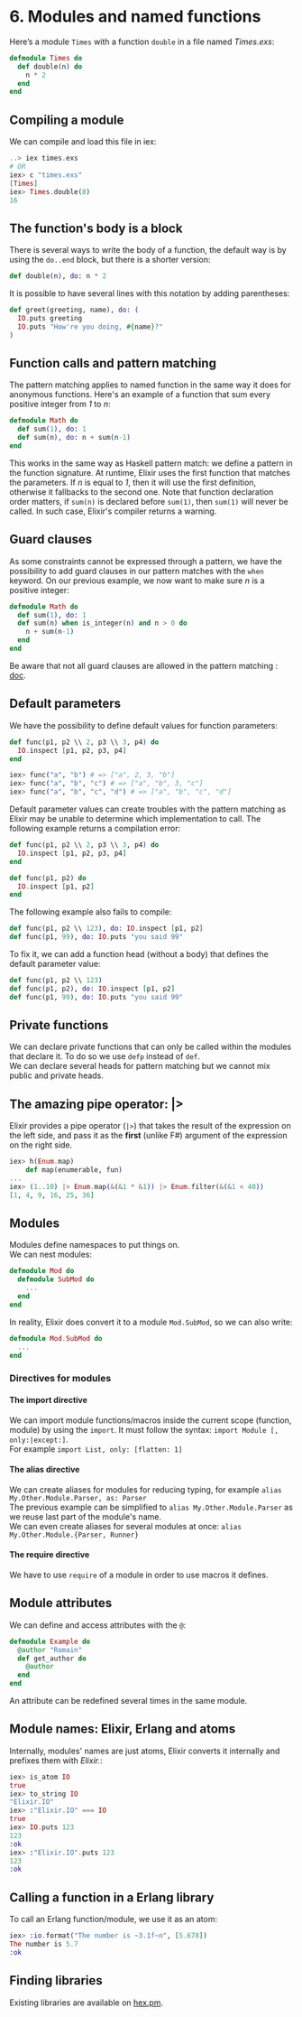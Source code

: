 # 6. Modules and named functions

Here’s a module `Times` with a function `double` in a file named *Times.exs*:  

```elixir
defmodule Times do
  def double(n) do
    n * 2
  end
end
```

## Compiling a module

We can compile and load this file in iex:  

```elixir
..> iex times.exs
# OR
iex> c "times.exs"
[Times]
iex> Times.double(8)
16
```

## The function's body is a block

There is several ways to write the body of a function, the default way is by using the `do..end` block, but there is a shorter version:  

```elixir
def double(n), do: n * 2
```

It is possible to have several lines with this notation by adding parentheses:  

```elixir
def greet(greeting, name), do: (
  IO.puts greeting
  IO.puts "How're you doing, #{name}?"
)
```

## Function calls and pattern matching

The pattern matching applies to named function in the same way it does for anonymous functions. Here's an example of a function that sum every positive integer from *1* to *n*:  

```elixir
defmodule Math do
  def sum(1), do: 1
  def sum(n), do: n + sum(n-1) 
end
```

This works in the same way as Haskell pattern match: we define a pattern in the function signature. At runtime, Elixir uses the first function that matches the parameters. If *n* is equal to *1*, then it will use the first definition, otherwise it fallbacks to the second one. Note that function declaration order matters, if `sum(n)` is declared before `sum(1)`, then `sum(1)` will never be called. In such case, Elixir's compiler returns a warning.  

## Guard clauses

As some constraints cannot be expressed through a pattern, we have the possibility to add guard clauses in our pattern matches with the `when` keyword. On our previous example, we now want to make sure *n* is a positive integer:  

```elixir
defmodule Math do
  def sum(1), do: 1
  def sum(n) when is_integer(n) and n > 0 do
    n + sum(n-1)
  end
end
```

Be aware that not all guard clauses are allowed in the pattern matching : [doc](https://hexdocs.pm/elixir/main/patterns-and-guards.html#guards).  

## Default parameters

We have the possibility to define default values for function parameters:  

```elixir
def func(p1, p2 \\ 2, p3 \\ 3, p4) do
  IO.inspect [p1, p2, p3, p4]
end

iex> func("a", "b") # => ["a", 2, 3, "b"]
iex> func("a", "b", "c") # => ["a", "b", 3, "c"]
iex> func("a", "b", "c", "d") # => ["a", "b", "c", "d"]
```

Default parameter values can create troubles with the pattern matching as Elixir may be unable to determine which implementation to call. The following example returns a compilation error:  

```elixir
def func(p1, p2 \\ 2, p3 \\ 3, p4) do
  IO.inspect [p1, p2, p3, p4]
end

def func(p1, p2) do
  IO.inspect [p1, p2]
end
```

The following example also fails to compile:  

```elixir
def func(p1, p2 \\ 123), do: IO.inspect [p1, p2]
def func(p1, 99), do: IO.puts "you said 99"
```

To fix it, we can add a function head (without a body) that defines the default parameter value:  

```elixir
def func(p1, p2 \\ 123)
def func(p1, p2), do: IO.inspect [p1, p2]
def func(p1, 99), do: IO.puts "you said 99"
```

## Private functions

We can declare private functions that can only be called within the modules that declare it. To do so we use `defp` instead of `def`.  
We can declare several heads for pattern matching but we cannot mix public and private heads.

## The amazing pipe operator: |>

Elixir provides a pipe operator (`|>`) that takes the result of the expression on the left side, and pass it as the **first** (unlike F#) argument of the expression on the right side.  

```elixir
iex> h(Enum.map)
    def map(enumerable, fun)
...
iex> (1..10) |> Enum.map(&(&1 * &1)) |> Enum.filter(&(&1 < 40))
[1, 4, 9, 16, 25, 36]
```

## Modules

Modules define namespaces to put things on.  
We can nest modules:  

```elixir
defmodule Mod do
  defmodule SubMod do
    ...
  end
end
```

In reality, Elixir does convert it to a module `Mod.SubMod`, so we can also write:  

```elixir
defmodule Mod.SubMod do
  ...
end
```

### Directives for modules

#### The import directive

We can import module functions/macros inside the current scope (function, module) by using the `import`. It must follow the syntax: `import Module [, only:|except:]`.  
For example `import List, only: [flatten: 1]`

#### The alias directive

We can create aliases for modules for reducing typing, for example `alias My.Other.Module.Parser, as: Parser`  
The previous example can be simplified to `alias My.Other.Module.Parser` as we reuse last part of the module's name.  
We can even create aliases for several modules at once: `alias My.Other.Module.{Parser, Runner}`  

#### The require directive

We have to use `require` of a module in order to use macros it defines.

## Module attributes

We can define and access attributes with the `@`:  

```elixir
defmodule Example do
  @author "Romain"
  def get_author do
    @author
  end
end
```

An attribute can be redefined several times in the same module.

## Module names: Elixir, Erlang and atoms

Internally, modules' names are just atoms, Elixir converts it internally and prefixes them with *Elixir.*:  

```elixir
iex> is_atom IO
true
iex> to_string IO
"Elixir.IO"
iex> :"Elixir.IO" === IO
true
iex> IO.puts 123
123
:ok
iex> :"Elixir.IO".puts 123
123
:ok
```

## Calling a function in a Erlang library

To call an Erlang function/module, we use it as an atom:  

```elixir
iex> :io.format("The number is ~3.1f~n", [5.678])
The number is 5.7
:ok
```

## Finding libraries

Existing libraries are available on [hex.pm](https://hex.pm/).
